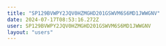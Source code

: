 ```yaml
---
title: "SP129BVWPY2JQV0HZMGHD201GSWVM6S6MD1JWWGNV"
date: 2024-07-17T08:53:16.272Z
user: SP129BVWPY2JQV0HZMGHD201GSWVM6S6MD1JWWGNV
layout: "users"
---
```

    